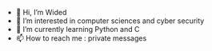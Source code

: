 - 👋 Hi, I’m Wided
- 👀 I’m interested in computer sciences and cyber security
- 🌱 I’m currently learning Python and C
- 📫 How to reach me : private messages

<!---
w-yakbah/w-yakbah is a ✨ special ✨ repository because its `README.md` (this file) appears on your GitHub profile.
You can click the Preview link to take a look at your changes.
--->
